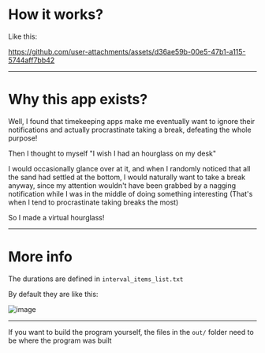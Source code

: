 # How it works\?

Like this:



https://github.com/user-attachments/assets/d36ae59b-00e5-47b1-a115-5744aff7bb42


<hr>

# Why this app exists?
Well, I found that timekeeping apps make me eventually want to ignore their notifications and actually procrastinate taking a break, defeating the whole purpose!




Then I thought to myself "I wish I had an hourglass on my desk"

I would occasionally glance over at it, and when I randomly noticed that all the sand had settled at the bottom, I would naturally want to take a break anyway, since my attention wouldn't have been grabbed by a nagging notification while I was in the middle of doing something interesting (That's when I tend to procrastinate taking breaks the most)

So I made a virtual hourglass!

<hr>

# More info

The durations are defined in `interval_items_list.txt`

By default they are like this:

![image](https://github.com/user-attachments/assets/c1dc68db-7252-4927-890d-2bc134c3920d)


<hr>

If you want to build the program yourself, the files in the `out/` folder need to be where the program was built
